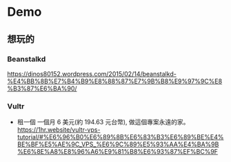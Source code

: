 # Demo


## 想玩的
### Beanstalkd
https://dinos80152.wordpress.com/2015/02/14/beanstalkd-%E4%BB%8B%E7%B4%B9%E8%88%87%E7%9B%B8%E9%97%9C%E8%B3%87%E6%BA%90/

### Vultr
- 租一個 一個月 6 美元(約 194.63 元台幣), 做這個專案永遠的家。
https://1hr.website/vultr-vps-tutorial/#%E6%96%B0%E6%89%8B%E6%83%B3%E6%89%BE%E4%BE%BF%E5%AE%9C_VPS_%E6%9C%89%E5%93%AA%E4%BA%9B%E6%8E%A8%E8%96%A6%E9%81%B8%E6%93%87%EF%BC%9F